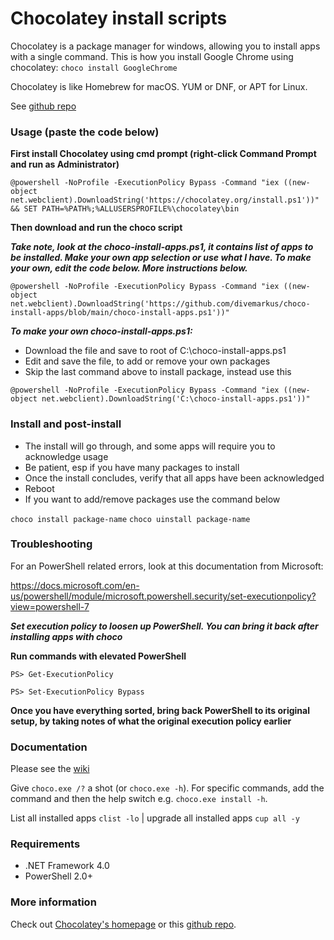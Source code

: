 # Chocolatey install scripts
Chocolatey is a package manager for windows, allowing you to install apps with a single command. This is how you install Google Chrome using chocolatey: ```choco install GoogleChrome```

Chocolatey is like Homebrew for macOS. YUM or DNF, or APT for Linux.


See [github repo](https://github.com/chocolatey/choco)

### Usage (paste the code below)
**First install Chocolatey using cmd prompt (right-click Command Prompt and run as Administrator)**

```
@powershell -NoProfile -ExecutionPolicy Bypass -Command "iex ((new-object net.webclient).DownloadString('https://chocolatey.org/install.ps1'))" && SET PATH=%PATH%;%ALLUSERSPROFILE%\chocolatey\bin
```

**Then download and run the choco script**

***Take note, look at the choco-install-apps.ps1, it contains list of apps to be installed. Make your own app selection or use what I have. To make your own, edit the code below. More instructions below.***

```
@powershell -NoProfile -ExecutionPolicy Bypass -Command "iex ((new-object net.webclient).DownloadString('https://github.com/divemarkus/choco-install-apps/blob/main/choco-install-apps.ps1'))"
```

***To make your own choco-install-apps.ps1:***
* Download the file and save to root of C:\choco-install-apps.ps1
* Edit and save the file, to add or remove your own packages
* Skip the last command above to install package, instead use this

```
@powershell -NoProfile -ExecutionPolicy Bypass -Command "iex ((new-object net.webclient).DownloadString('C:\choco-install-apps.ps1'))"
```

### Install and post-install
* The install will go through, and some apps will require you to acknowledge usage
* Be patient, esp if you have many packages to install
* Once the install concludes, verify that all apps have been acknowledged
* Reboot
* If you want to add/remove packages use the command below

```choco install package-name```
```choco uinstall package-name```

### Troubleshooting
For an PowerShell related errors, look at this documentation from Microsoft:

https://docs.microsoft.com/en-us/powershell/module/microsoft.powershell.security/set-executionpolicy?view=powershell-7

***Set execution policy to loosen up PowerShell. You can bring it back after installing apps with choco***

**Run commands with elevated PowerShell**

```PS> Get-ExecutionPolicy```

```PS> Set-ExecutionPolicy Bypass```

**Once you have everything sorted, bring back PowerShell to its original setup, by taking notes of what the original execution policy earlier**

### Documentation
Please see the [wiki](https://github.com/chocolatey/choco/wiki)

Give `choco.exe /?` a shot (or `choco.exe -h`). For specific commands, add the command and then the help switch e.g. `choco.exe install -h`.

List all installed apps `clist -lo` | upgrade all installed apps `cup all -y`

### Requirements
* .NET Framework 4.0
* PowerShell 2.0+

### More information
Check out [Chocolatey's homepage](https://chocolatey.org/) or this [github repo](https://github.com/chocolatey/chocolatey).
